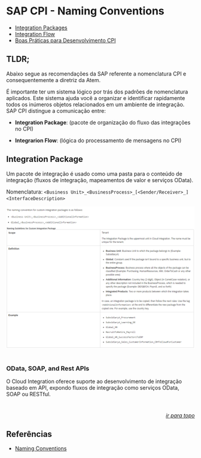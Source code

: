 # SAP CPI - Naming Conventions

* [Integration Packages](#integrationPackage)
* [Integration Flow](#integrationFlow)
* [Boas Práticas para Desenvolvimento CPI](#integrationFlow)



## TLDR;

Abaixo segue as recomendações da SAP referente a nomenclatura CPI e consequentemente a diretriz da Atem.

É importante ter um sistema lógico por trás dos padrões de nomenclatura aplicados. Este sistema ajuda você a organizar e identificar rapidamente todos os inúmeros objetos relacionados em um ambiente de integração.
SAP CPI distingue a comunicação entre: 

- **Integration Package**: (pacote de organização do fluxo das integrações no CPI)

- **Integrarion Flow**: (lógica do processamento de mensagens no CPI)


## **Integration Package**

Um pacote de integração é usado como uma pasta para o conteúdo de integração (fluxos de integração, mapeamentos de valor e serviços OData).

Nomenclatura: `<Business Unit>_<BusinessProcess>_[<Sender/Receiver>_]<InterfaceDescription>`

![integrationPackage](.images/img-integrationPackage.png)

#

### OData, SOAP, and Rest APIs

O Cloud Integration oferece suporte ao desenvolvimento de integração baseado em API, expondo fluxos de integração como serviços OData, SOAP ou RESTful.


#

_<p align="right"><a href='#cpi'>ir para topo</a></p>_

## Referências

- [Naming Conventions](https://help.sap.com/docs/cloud-integration/sap-cloud-integration/naming-conventions?locale=en-US)



